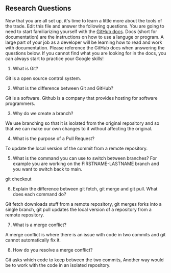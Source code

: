 ## Research Questions 

Now that you are all set up, it's time to learn a little more about the tools of the trade. Edit this file and answer the following questions. You are going to need to start familiarizing yourself with the [GitHub docs](https://docs.github.com/en). Docs (short for documentation) are the instructions on how to use a languge or program. A large part of your job as a developer will be learning how to read and work with documentation. Please reference the GitHub docs when answering the questions below. If you cannot find what you are looking for in the docs, you can always start to practice your Google skills!

1. What is Git?

Git is a open source control system.

2. What is the difference between Git and GitHub?

Git is a software. Github is a company that provides hosting for software programmers.


3. Why do we create a branch?

We use branching so that it is isolated from the original repository and so that we can make our own changes to it without affecting the original.

4. What is the purpose of a Pull Request?

To update the local version of the commit from a remote repository. 

5. What is the command you can use to switch between branches? For example you are working on the FIRSTNAME-LASTNAME branch and you want to switch back to main.

git checkout

6. Explain the difference between git fetch, git merge and git pull. What does each command do?

Git fetch downloads stuff from a remote repository, git merges forks into a single branch, git pull updates the local version of a repository from a remote repository.

7. What is a merge conflict?

A merge conflict is where there is an issue with code in two commits and git cannot automatically fix it.

8. How do you resolve a merge conflict?


Git asks which code to keep between the two commits, Another way would be to work with the code in an isolated repository. 
